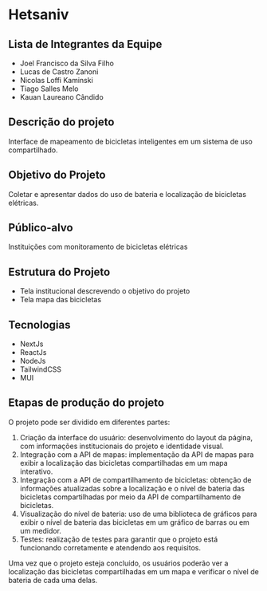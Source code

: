 # Hetsaniv

## Lista de Integrantes da Equipe
- Joel Francisco da Silva Filho
- Lucas de Castro Zanoni
- Nicolas Loffi Kaminski
- Tiago Salles Melo
- Kauan Laureano Cândido

## Descrição do projeto
Interface de mapeamento de bicicletas inteligentes em um sistema de uso compartilhado.

## Objetivo do Projeto
Coletar e apresentar dados do uso de bateria e localização de bicicletas elétricas.

## Público-alvo
Instituições com monitoramento de bicicletas elétricas

## Estrutura do Projeto
- Tela institucional descrevendo o objetivo do projeto 
- Tela mapa das bicicletas

## Tecnologias
- NextJs
- ReactJs
- NodeJs
- TailwindCSS
- MUI

## Etapas de produção do projeto

O projeto pode ser dividido em diferentes partes:

1. Criação da interface do usuário: desenvolvimento do layout da página, com informações institucionais do projeto e identidade visual.
2. Integração com a API de mapas: implementação da API de mapas para exibir a localização das bicicletas compartilhadas em um mapa interativo.
3. Integração com a API de compartilhamento de bicicletas: obtenção de informações atualizadas sobre a localização e o nível de bateria das bicicletas compartilhadas por meio da API de compartilhamento de bicicletas.
4. Visualização do nível de bateria: uso de uma biblioteca de gráficos para exibir o nível de bateria das bicicletas em um gráfico de barras ou em um medidor.
5. Testes: realização de testes para garantir que o projeto está funcionando corretamente e atendendo aos requisitos.

Uma vez que o projeto esteja concluído, os usuários poderão ver a localização das bicicletas compartilhadas em um mapa e verificar o nível de bateria de cada uma delas.
